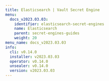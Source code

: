 ```yaml
---
title: Elasticsearch | Vault Secret Engine
menu:
  docs_v2023.03.03:
    identifier: elasticsearch-secret-engines
    name: Elasticsearch
    parent: secret-engines-guides
    weight: 20
menu_name: docs_v2023.03.03
info:
  cli: v0.14.0
  installer: v2023.03.03
  operator: v0.14.0
  unsealer: v0.14.0
  version: v2023.03.03
---
```


